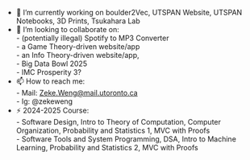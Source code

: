 - 🔭 I’m currently working on boulder2Vec, UTSPAN Website, UTSPAN Notebooks, 3D Prints, Tsukahara Lab
- 👯 I’m looking to collaborate on: \
      - (potentially illegal) Spotify to MP3 Converter \
      - a Game Theory-driven website/app \
      - an Info Theory-driven website/app, \
      - Big Data Bowl 2025 \
      - IMC Prosperity 3?
- 📫 How to reach me: \
      - Mail: Zeke.Weng@mail.utoronto.ca \
      - Ig: @zekeweng
- ⚡ 2024-2025 Course: \
      - Software Design, Intro to Theory of Computation, Computer Organization, Probability and Statistics 1, MVC with Proofs \
      - Software Tools and System Programming, DSA, Intro to Machine Learning, Probability and Statistics 2, MVC with Proofs

